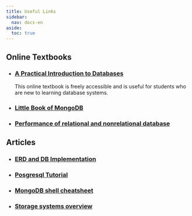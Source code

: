 ```yaml
---
title: Useful Links 
sidebar:
  nav: docs-en
aside:
  toc: true
---
```


## Online Textbooks

- ### [A Practical Introduction to Databases](https://runestone.academy/ns/books/published/practical_db/index.html)
    This online textbook is freely accessible and is useful for students who are new to learning database systems.
- ### [Little Book of MongoDB](https://assets.contentstack.io/v3/assets/blt39790b633ee0d5a7/blt3eb1a140dddfc879/6499dddaa60a790ac741153a/The_Little_Book_of_Mongo_DB_97dbc9a8fe.pdf)
- ### [Performance of relational and nonrelational database](https://kth.diva-portal.org/smash/get/diva2:1772625/FULLTEXT01.pdf)


## Articles

- ### [ERD and DB Implementation](https://guides.visual-paradigm.com/erd-and-database-implementation-bridging-the-gap-between-concept-and-reality/)

- ### [Posgresql Tutorial](https://www.postgresqltutorial.com/postgresql-python/create-tables/)

- ### [MongoDB shell cheatsheet](https://assets.contentstack.io/v3/assets/blt39790b633ee0d5a7/blt0aaf1fb48c6c8e78/6499dbb724cb33848b7f303f/Mongo_DB_Shell_Cheat_Sheet_1a0e3aa962.pdf)

- ### [Storage systems overview](https://blog.bytebytego.com/p/storage-systems-overview)
  